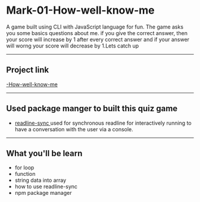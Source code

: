 # Mark-01-How-well-know-me
<p>A game built using CLI with JavaScript language for fun. The game asks you some basics questions about me. if you give the correct answer, then your score will increase by 1 after
every correct answer and if your answer will worng your score will decrease by 1.Lets catch up
</p>

---

## Project link
[-How-well-know-me](https://replit.com/@KUMARSARVESH1/Markon1?embed=1&output=1#index.js)

---

## Used package manger to built this quiz game 
 
 - [readline-sync ](https://www.npmjs.com/package/readline-sync)
  used for synchronous readline for interactively running to have a conversation with the user via a console.
  
  ---
  ## What you'll be learn
  - for loop
 - function
 - string data into array
 - how to use readline-sync
 - npm package manager
